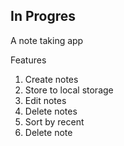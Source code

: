 ## In Progres

A note taking app

Features

1. Create notes
2. Store to local storage
3. Edit notes
4. Delete notes
5. Sort by recent
6. Delete note
